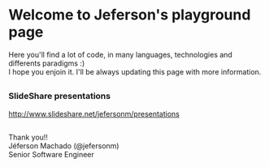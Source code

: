 <h1>Welcome to Jeferson's playground page</h1>

<p>Here you'll find a lot of code, in many languages, technologies and differents paradigms :) <br>
I hope you enjoin it. I'll be always updating this page with more information.<br></p>

<h2></h2>

<h3>SlideShare presentations</h3>

<p><a href="http://www.slideshare.net/jefersonm/presentations">http://www.slideshare.net/jefersonm/presentations</a></p>

<h2></h2>

<p>Thank you!! <br>
Jéferson Machado (@jefersonm) <br>
Senior Software Engineer</p> <br>
